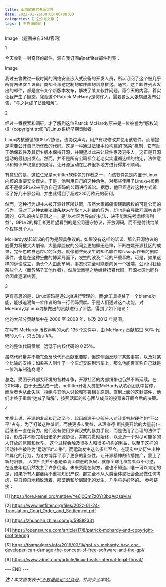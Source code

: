 ```yaml
---
title: 山雨欲来的开源世界
date: 2022-01-26T00:00:00+08:00
categories: [ 公众号文章 ]
tags: [ 不靠谱颜论 ]
---
```


Image
（题图来自GNU官网）

1

今天收到一封奇怪的邮件，源自我订阅的netfilter邮件列表：

Image

我过去曾做过一段时间的网络安全嵌入式设备的开发人员，所以订阅了这个被几乎所有网络安全设备厂商都会深挖定制的软件库的信息推送。通常，这个邮件列表发出的邮件，都是宣布某个新版本发布，解决了某某软件问题。而今天的内容，着实让我产生了疑惑，究竟这个Patrick McHardy是何许人，需要这么大张旗鼓发布公告，“与之达成了法律和解”。

2

经过一番搜索和调研，才了解到这位Patrick McHardy原来是一位被誉为“版权流氓（copyright troll）”的Linux系统早期贡献者。

Linux内核遵循的GPLv2协议，该协议声明，用户有权修改并使用该软件，而前提是需要公开自己所修改的代码。这是一种通过法律手段构建的“感染”机制，它有助于确保软件及其衍生版本保持开源，并期望以此来让软件惠及更多人。这正是开源运动的最初出发点。然而，并不是所有公司都会老老实实遵循这样的约定，法律意识和知识产权意识的淡薄，让开源运动在世界很多地方进行得并不顺利。

有意思的是，这位仁兄是netfilter软件包的作者之一，而该软件包是内置于Linux内核的重要安全模块。于是，他利用自己的这种角色，对那些使用了Linux内核但却不遵循GPLv2来开放自己源码的公司进行诉讼。据悉，他已经通过这种方式诉讼了好几十家公司，并由此得到了超过200万欧元的获利。

然而，这种行为却并未被开源社区所认同，虽然大家都痛恨践踏版权的可耻公司的行为，但对于这种依靠法律条款来牟取个人利益的行为，却也是会导致开源初衷背离的。GPL的执法原则之一，是“以社区为导向的执法，决不能优先考虑经济利益”，GPLv2的捍卫者更希望看到的是公司遵守协议，开放源码，而不是付钱给某个程序员个人。

McHardy发起诉讼的行为是颇具争议的。如果没有这样的诉讼，那么开源协议的威慑力将被大大削弱，大量厚脸皮的公司会更加肆无忌惮，不断白嫖开源社区的成果，完全忽略自己应尽的义务。就像前些天发生的知名软件库faker.js作者的删库事件，也是在这种扭曲的博弈局面下，发生的波及广泛的严重事故。可是，如果这样的诉讼成立，助长个人由此牟利，事态也完全可能走向另一个极端，公司付钱给某些个人（而忽略了其他作者），然后堂而皇之地继续捂紧代码，开源社区也同样会因此逐渐枯萎。

3

更有意思的是，Linux源码是通过git进行管理的，而git工具提供了一个blame功能，能够追溯每一位作者的每一行代码贡献。于是人们通过这个功能，对McHardy为Linux内核做出的贡献进行了评估，得到了如下结论：

他的大部分贡献集中在 2006 至 2008 年，以及 2012 年期间。

在写有 McHardy 版权声明的大约 135 个文件中，由 McHardy 贡献超过 50% 代码的文件，只占到约 1/3。

他的整体代码贡献，远低于内核代码的 0.25%。

虽然代码量并不能完全反映代码贡献重要度，但这侧面反映了某些事实，以及对某个比喻的支持：如果某人制作了一个车灯安装到汽车上，那么他能否宣称自己就是一位汽车制造商呢？

总之，受困于外部大环境的各种斗争，开源社区的内部纷争也仍然不断延续。在2016年，由于无法达成一致，netfilter开发人员把McHardy从核心团队中暂停，而后者也从此失联，拒绝与其他人讨论和签署相关原则。直到上面的这封邮件，他们才终于重新“达成了和解”，按照活跃的核心团队成员的投票来开展今后的决策。

4

本质上说，开源的发起和运动至今，起因都源于少部分人对计算机软硬件的“不公平”占有，为了打破这种垄断，而使更多人受益，从理查德·斯托曼开始的大量前仆后继者一直在努力。他们没有使用罗宾汉式的暴力手段，而是使用了合理的法律手段，形成并不断完善出诸多开源协议，并努力贯彻始终，以营造一个对尽可能多的人开放的氛围和世界。
这个过程会触及很多人和很多机构的利益，以至于这样的活动往往被称为“运动”和“斗争”。而运动发生这么多年至今，在现实中又衍生出种种异化的行为，为各方博弈平添了更多的复杂性。让开源精神的传播推广，蒙上了新的阴影。
人类社会并不总是单调函数般的发展，就像全球化趋势看似不可逆，在近些年也仍然发生了许多倒退。未来究竟在何方，谁也不知道。唯一可以肯定的是，如果所有人都继续不重视知识产权，都完全不从人类全体或社会全局做任何考虑，只自顾自地精致活着，那垄断和阶层固化的发生，几乎将是必然的。
参考链接：

[1] https://lore.kernel.org/netdev/Ye6jCQm7z0Yr3bqA@salvia/

[2] https://www.netfilter.org/files/2022-01-24-Translation_Court_Order_and_Settlement.pdf

[3] https://zhuanlan.zhihu.com/p/59892331

[4] https://opensource.com/article/17/8/patrick-mchardy-and-copyright-profiteering

[5] https://fastgadgets.info/2018/03/18/gpl-vs-mchardy-how-one-developer-can-damage-the-concept-of-free-software-and-the-gpl/

[6] https://www.zdnet.com/article/linux-beats-internal-legal-threat/

<div class="p-5 text-center">--- END ---</div>

<i><b>注：</b>本文首发表于[“不靠谱颜论”公众号](https://mp.weixin.qq.com/s/i1U8PeJLX6aXYx6e0Y20Uw)，并同步至本站。</i>
